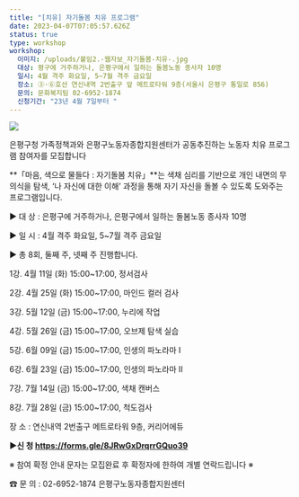 ```yaml
---
title: "[치유] 자기돌봄 치유 프로그램"
date: 2023-04-07T07:05:57.626Z
status: true
type: workshop
workshop:
  이미지: /uploads/붙임2.-웹자보_자기돌봄-치유-.jpg
  대상: 평구에 거주하거나, 은평구에서 일하는 돌봄노동 종사자 10명
  일시: 4월 격주 화요일, 5~7월 격주 금요일
  장소: ③·⑥호선 연신내역 2번출구 앞 메트로타워 9층(서울시 은평구 통일로 856)
  문의: 문화복지팀 02-6952-1874
  신청기간: "23년 4월 7일부터 "
---
```

![](/uploads/붙임2.-웹자보_자기돌봄-치유-.jpg)

은평구청 가족정책과와 은평구노동자종합지원센터가 공동추진하는 노동자 치유 프로그램 참여자를 모집합니다

**「마음, 색으로 물들다 : 자기돌봄 치유」**는 색채 심리를 기반으로 개인 내면의 무의식을 탐색, ‘나 자신에 대한 이해’ 과정을 통해 자기 자신을 돌볼 수 있도록 도와주는 프로그램입니다.

▶ 대 상 :  은평구에 거주하거나, 은평구에서 일하는 돌봄노동 종사자 10명

▶ 일 시 :  4월 격주 화요일, 5~7월 격주 금요일

▶ 총 8회,  둘째 주, 넷째 주 진행합니다.


 1강. 4월 11일 (화) 15:00~17:00, 정서검사 

 2강. 4월 25일 (화) 15:00~17:00, 마인드 컬러 검사

 3강. 5월 12일 (금) 15:00~17:00, 누리에 작업

 4강. 5월 26일 (금) 15:00~17:00, 오브제 탐색 실습 

 5강. 6월 09일 (금) 15:00~17:00, 인생의 파노라마 Ⅰ

 6강. 6월 23일 (금) 15:00~17:00, 인생의 파노라마 Ⅱ

 7강. 7월 14일 (금) 15:00~17:00, 색채 캔버스

 8강. 7월 28일 (금) 15:00~17:00, 척도검사

장 소 : 연신내역 2번출구 메트로타워 9층, 커리어에듀    

**▶신 청 https://forms.gle/8JRwGxDrqrrGQuo39**

※ 참여 확정 안내 문자는 모집완료 후 확정자에 한하여 개별 연락드립니다 ※  

☎ 문 의 : 02-6952-1874 은평구노동자종합지원센터